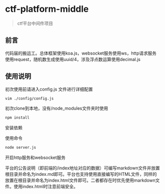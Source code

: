 # ctf-platform-middle

> ctf平台中间件项目

## 前言

代码届的搬运工。总体框架使用koa.js，websocket服务使用ws，http请求服务使用request，随机数生成使用uuid/4，涉及浮点数运算使用decimal.js

## 使用说明

初次使用前请进入config.js 文件进行详细配置
```bash
vim ./config/config.js
```

初次clone到本地，没有/node_modules文件夹时使用
```bash
npm install
```
安装依赖

使用命令
```bash
node server.js
```
开启http服务和websocket服务

平台的公告说明（即前端的/index地址对应的数据）可编写markdown文件并放置根目录并命名为index.md即可。平台也支持使用直接编写的HTML文件，同样的放置在根目录并命名为index.html文件即可。二者都存在时优先使用markdown文件。使用index.html时注意前端安全。